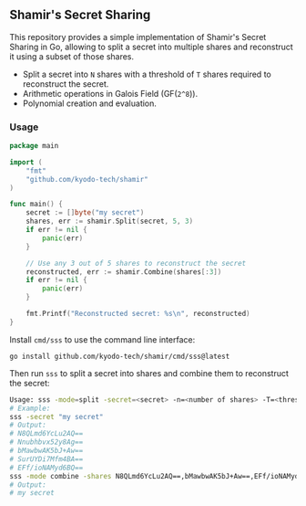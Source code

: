 ## Shamir's Secret Sharing

This repository provides a simple implementation of Shamir's Secret Sharing in Go, allowing to split a secret into multiple shares and reconstruct it using a subset of those shares.

- Split a secret into `N` shares with a threshold of `T` shares required to reconstruct the secret.
- Arithmetic operations in Galois Field (GF(`2^8`)).
- Polynomial creation and evaluation.

### Usage

```go
package main

import (
	"fmt"
	"github.com/kyodo-tech/shamir"
)

func main() {
	secret := []byte("my secret")
	shares, err := shamir.Split(secret, 5, 3)
	if err != nil {
		panic(err)
	}

	// Use any 3 out of 5 shares to reconstruct the secret
	reconstructed, err := shamir.Combine(shares[:3])
	if err != nil {
		panic(err)
	}

	fmt.Printf("Reconstructed secret: %s\n", reconstructed)
}
```

Install `cmd/sss` to use the command line interface:

	go install github.com/kyodo-tech/shamir/cmd/sss@latest

Then run `sss` to split a secret into shares and combine them to reconstruct the secret:

```sh
Usage: sss -mode=split -secret=<secret> -n=<number of shares> -T=<threshold>
# Example:
sss -secret "my secret"
# Output:
# N8QLmd6YcLu2AQ==
# Nnubhbvx52y8Ag==
# bMawbwAK5bJ+Aw==
# SurUYDi7Mfm4BA==
# EFf/ioNAMyd6BQ==
sss -mode combine -shares N8QLmd6YcLu2AQ==,bMawbwAK5bJ+Aw==,EFf/ioNAMyd6BQ==
# Output:
# my secret
```
